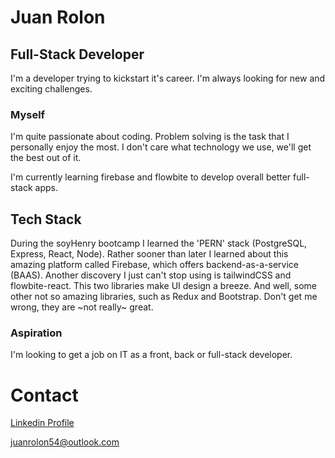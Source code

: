 # Juan Rolon
## Full-Stack Developer

I'm a developer trying to kickstart it's career. I'm always looking for new and exciting challenges.
### Myself
I'm quite passionate about coding. Problem solving is the task that I personally enjoy the most.
I don't care what technology we use, we'll get the best out of it.

I'm currently learning firebase and flowbite to develop overall better full-stack apps.

## Tech Stack
During the soyHenry bootcamp I learned the 'PERN' stack (PostgreSQL, Express, React, Node).
Rather sooner than later I learned about this amazing platform called Firebase, which offers backend-as-a-service (BAAS).
Another discovery I just can't stop using is tailwindCSS and flowbite-react. This two libraries make UI design a breeze.
And well, some other not so amazing libraries, such as Redux and Bootstrap. Don't get me wrong, they are ~not really~ great.

### Aspiration
I'm looking to get a job on IT as a front, back or full-stack developer.

# Contact
[Linkedin Profile](https://www.linkedin.com/in/juan-rol%C3%B3n-4b58bb23a/)

juanrolon54@outlook.com
